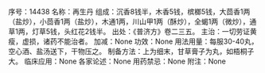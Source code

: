 序号：14438
名称：再生丹
组成：沉香8钱半，木香5钱，槟榔5钱，大茴香1两（盐炒），小茴香1两（盐炒），木通1两，川山甲1两（酥炒），全蝎1两（微炒），通草1两，灯草5钱，头红花2钱半。
出处：《普济方》卷二三五。
主治：一切劳证黄瘦，虚损，诸药不能治者。
加减：None
功效：None
用法用量：每服30-40丸，空心酒、盐汤送下，干物压之。
制备方法：上为细末，甘草膏子为丸，如梧桐子大。
临床应用：None
各家论述：None
用药禁忌：None
附注：None
